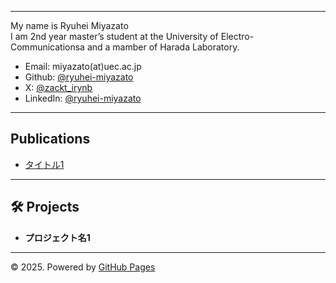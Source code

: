
---

My name is Ryuhei Miyazato  
I am 2nd year master’s student at the University of Electro-Communicationsa and a mamber of Harada Laboratory.

- Email: miyazato(at)uec.ac.jp
- Github: [@ryuhei-miyazato](https://github.com/ryuhei-miyazato)
- X: [@zackt_irynb](https://x.com/zakct_irynb)
- LinkedIn: [@ryuhei-miyazato](https://www.linkedin.com/in/ryuhei-miyazato-538b17285/)

---

##  Publications

- [タイトル1](リンク)  

---

## 🛠 Projects

- **プロジェクト名1**  
---

© 2025. Powered by [GitHub Pages](https://pages.github.com/)
